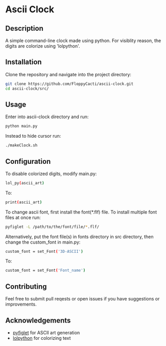 # Ascii Clock

## Description

A simple command-line clock made using python. For visiblity reason, the digits are colorize using 'lolpython'.

## Installation

Clone the repository and navigate into the project directory:

```bash
git clone https://github.com/FloppyCacti/ascii-clock.git
cd ascii-clock/src/
```

## Usage

Enter into ascii-clock directory and run:

```bash
python main.py
```
Instead to hide cursor run:
```bash
./makeClock.sh
``` 

## Configuration

To disable colorized digits, modify main.py:

```bash
lol_py(ascii_art)
```

To:

```bash
print(ascii_art)
```

To change ascii font, first install the font(*.flf) file. To install multiple font files at once run:

```bash
pyfiglet -L /path/to/the/font/file/*.flf/
```
Alternatively, put the font file(s) in fonts directory in src directory, then change the custom_font in main.py:
```bash
custom_font = set_Font('3D-ASCII')
```
To:
```bash
custom_font = set_Font('Font_name')
```

## Contributing

Feel free to submit pull reqests or open issues if you have suggestions or improvements.

## Acknowledgements

- [pyfiglet](https://github.com/pwaller/pyfiglet.git) for ASCII art generation
- [lolpython](https://github.com/KartikTalwar/LOLPython.git) for colorizing text
